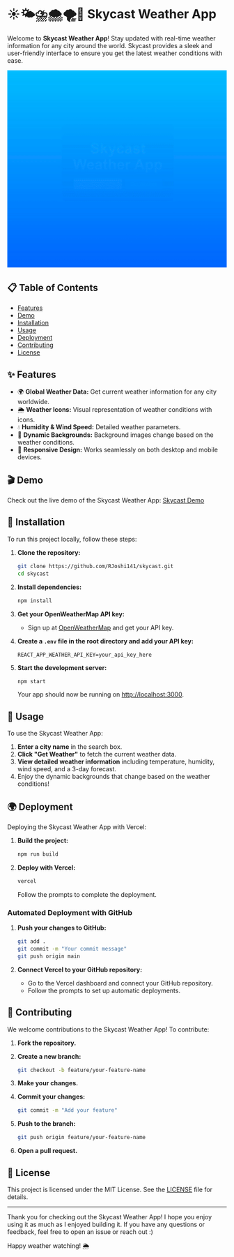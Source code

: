 # ☀️🌤️⛈️🌨️🌪️💨 Skycast Weather App

Welcome to **Skycast Weather App**! Stay updated with real-time weather information for any city around the world. Skycast provides a sleek and user-friendly interface to ensure you get the latest weather conditions with ease.

<img src="skycast/src/assets/skycast_demo.gif" alt ="Skycast Weather App" width = "600"/>

## 📋 Table of Contents

- [Features](#-Features)
- [Demo](#-Demo)
- [Installation](#-Installation)
- [Usage](#-Usage)
- [Deployment](#-Deployment)
- [Contributing](#-Contributing)
- [License](#-License)

## ✨ Features

- 🌍 **Global Weather Data:** Get current weather information for any city worldwide.
- 🌦️ **Weather Icons:** Visual representation of weather conditions with icons.
- 💧 **Humidity & Wind Speed:** Detailed weather parameters.
- 🎨 **Dynamic Backgrounds:** Background images change based on the weather conditions.
- 📱 **Responsive Design:** Works seamlessly on both desktop and mobile devices.

## 🎬 Demo

Check out the live demo of the Skycast Weather App: [Skycast Demo](https://skycast-sigma.vercel.app/)

## 🚀 Installation

To run this project locally, follow these steps:

1. **Clone the repository:**

   ```bash
   git clone https://github.com/RJoshi141/skycast.git
   cd skycast
   ```

2. **Install dependencies:**

   ```bash
   npm install
   ```

3. **Get your OpenWeatherMap API key:**

   - Sign up at [OpenWeatherMap](https://openweathermap.org/api) and get your API key.

4. **Create a `.env` file in the root directory and add your API key:**

   ```env
   REACT_APP_WEATHER_API_KEY=your_api_key_here
   ```

5. **Start the development server:**

   ```bash
   npm start
   ```

   Your app should now be running on [http://localhost:3000](http://localhost:3000).

## 📖 Usage

To use the Skycast Weather App:

1. **Enter a city name** in the search box.
2. **Click "Get Weather"** to fetch the current weather data.
3. **View detailed weather information** including temperature, humidity, wind speed, and a 3-day forecast.
4. Enjoy the dynamic backgrounds that change based on the weather conditions!

## 🌍 Deployment

Deploying the Skycast Weather App with Vercel:

1. **Build the project:**

   ```bash
   npm run build
   ```

2. **Deploy with Vercel:**

   ```bash
   vercel
   ```

   Follow the prompts to complete the deployment.

### Automated Deployment with GitHub

1. **Push your changes to GitHub:**

   ```bash
   git add .
   git commit -m "Your commit message"
   git push origin main
   ```

2. **Connect Vercel to your GitHub repository:**

   - Go to the Vercel dashboard and connect your GitHub repository.
   - Follow the prompts to set up automatic deployments.

## 🤝 Contributing

We welcome contributions to the Skycast Weather App! To contribute:

1. **Fork the repository.**
2. **Create a new branch:**

   ```bash
   git checkout -b feature/your-feature-name
   ```

3. **Make your changes.**
4. **Commit your changes:**

   ```bash
   git commit -m "Add your feature"
   ```

5. **Push to the branch:**

   ```bash
   git push origin feature/your-feature-name
   ```

6. **Open a pull request.**

## 📄 License

This project is licensed under the MIT License. See the [LICENSE](LICENSE) file for details.

---

Thank you for checking out the Skycast Weather App! I hope you enjoy using it as much as I enjoyed building it. If you have any questions or feedback, feel free to open an issue or reach out :)

Happy weather watching! 🌦️
